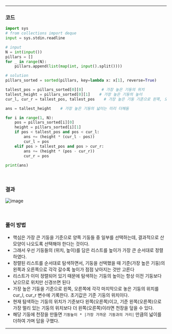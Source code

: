 ___
### 코드
```python
import sys
# from collections import deque
input = sys.stdin.readline

# input
N = int(input())
pillars = []
for _ in range(N):
    pillars.append(list(map(int, input().split())))

# solution
pillars_sorted = sorted(pillars, key=lambda x: x[1], reverse=True)

tallest_pos = pillars_sorted[0][0]        # 가장 높은 기둥의 위치
tallest_height = pillars_sorted[0][1]    # 가장 높은 기둥의 높이
cur_l, cur_r = tallest_pos, tallest_pos    # 가장 높은 기둥 기준으로 왼쪽, 오른쪽에 마지막으로 놓은 기둥의 위치

ans = tallest_height    # 가장 높은 기둥의 넓이는 미리 더해둠

for i in range(1, N):
    pos = pillars_sorted[i][0]
    height = pillars_sorted[i][1]
    if pos < tallest_pos and pos < cur_l:
        ans += (height * (cur_l - pos))
        cur_l = pos
    elif pos > tallest_pos and pos > cur_r:
        ans += (height * (pos - cur_r))
        cur_r = pos
    
print(ans)
```
<br>

### 결과
![image](https://github.com/minsuhan1/challenge100-codingtest-study/assets/50696567/f6c0288e-b54b-4383-aaed-93fcd8ae5bc5)

<br>

### 풀이 방법
- 핵심은 가장 큰 기둥을 기준으로 양쪽 기둥들 중 일부를 선택하는데, 결과적으로 산 모양이 나오도록 선택해야 한다는 것이다.
- 그래서 우선 기둥들의 (위치, 높이)를 담은 리스트를 높이가 가장 큰 순서대로 정렬하였다.
- 정렬된 리스트를 순서대로 탐색하면서, 기둥을 선택했을 때 기준(가장 높은 기둥)의 왼쪽과 오른쪽으로 각각 갈수록 높이가 점점 낮아지는 것만 고른다
- 리스트가 이미 정렬되어 있기 때문에 탐색하는 기둥의 높이는 항상 이전 기둥보다 낮으므로 위치만 신경쓰면 된다
- 가장 높은 기둥을 기준으로 왼쪽, 오른쪽에 각각 마지막으로 놓은 기둥의 위치를 cur_l, cur_r 변수에 기록한다. 초기값은 기준 기둥의 위치이다.
- 현재 탐색하는 기둥의 위치가 기준보다 왼쪽(오른쪽)이고, 기준 왼쪽(오른쪽)으로 가장 멀리 있는 기둥의 위치보다 더 왼쪽(오른쪽)이라면 천장을 덮을 수 있다.
- 해당 기둥에 천장을 만들면 `기둥높이 * |가장 가까운 기둥과의 거리|` 만큼의 넓이를 더하여 가며 답을 구했다.
___

